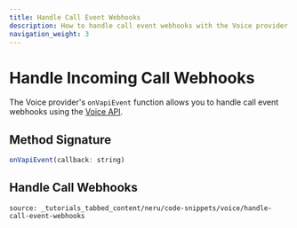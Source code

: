 ```yaml
---
title: Handle Call Event Webhooks
description: How to handle call event webhooks with the Voice provider
navigation_weight: 3
---
```


# Handle Incoming Call Webhooks

The Voice provider's `onVapiEvent` function allows you to handle call event webhooks using the [Voice API](/voice/voice-api/overview).

## Method Signature
```javascript
onVapiEvent(callback: string)
```

## Handle Call Webhooks

```tabbed_content
source: _tutorials_tabbed_content/neru/code-snippets/voice/handle-call-event-webhooks
```